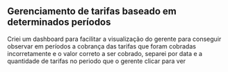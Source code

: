 ## Gerenciamento de tarifas baseado em determinados períodos
Criei um dashboard para facilitar a visualização do gerente para conseguir observar em períodos a cobrança das tarifas que foram cobradas incorretamente e o valor correto a ser cobrado, separei por data e a quantidade de tarifas no periodo que o gerente clicar para ver